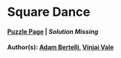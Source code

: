 # Square Dance

#### [Puzzle Page](4.4-p.pdf) | *Solution Missing*
#### Author(s): [Adam Bertelli](../../../../search.html?q=Adam+Bertelli), [Vinjai Vale](../../../../search.html?q=Vinjai+Vale)

